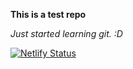 **This is a test repo**

_Just started learning git. :D_

[![Netlify Status](https://api.netlify.com/api/v1/badges/6df60ce4-ee61-4360-995f-187d39eaaed1/deploy-status)](https://app.netlify.com/sites/jorisprins/deploys)
